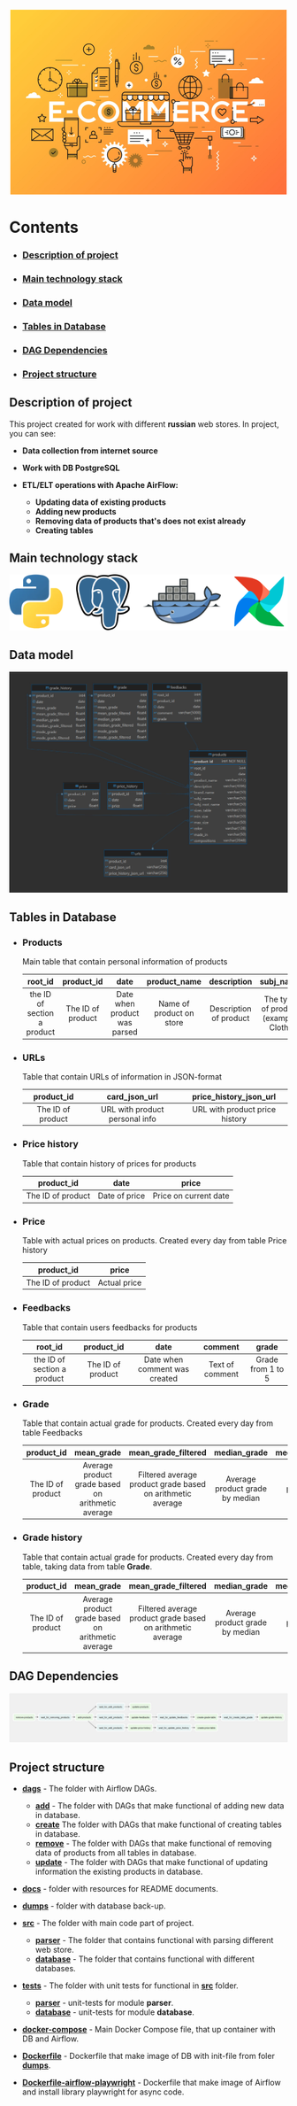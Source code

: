 <p align="center">
  <img src=docs/pictures/main.png alt="Main_picture">
</p>

# Contents

- ### [**Description of project**](#description-of-project)
- ### [**Main technology stack**](#main-technology-stack)
- ### [**Data model**](#data-model)
- ### [**Tables in Database**](#tables-in-database)
- ### [**DAG Dependencies**](#dag-dependencies)
- ### [**Project structure**](#project-structure)

## Description of project

This project created for work with different **russian** web stores. In project, you can see:

* **Data collection from internet source**


* **Work with DB PostgreSQL**


* **ETL/ELT operations with Apache AirFlow:**
    * **Updating data of existing products**
    * **Adding new products**
    * **Removing data of products that's does not exist already**
    * **Creating tables**

## Main technology stack

<p align="center">
  <img src=docs/pictures/main_tech_stack.png alt="main_tech_stack">
</p>

## Data model

<p align="center">
  <img src=docs/pictures/data_model.png alt="data_model">
</p>

## Tables in Database

* ### Products
  Main table that contain personal information of products

  |           root_id           |    product_id     |             date             |       product_name       |      description       |              subj_name               |             subj_root_name              |      brand_name       |      size_table      |           min_size           |           max_size           |          color          |            made_in             |      compositions       |
    |:---------------------------:|:-----------------:|:----------------------------:|:------------------------:|:----------------------:|:------------------------------------:|:---------------------------------------:|:---------------------:|:--------------------:|:----------------------------:|:----------------------------:|:-----------------------:|:------------------------------:|:-----------------------:|
  | the ID of section a product | The ID of product | Date when product was parsed | Name of product on store | Description of product | The type of product (example: Cloth) | The subtype of product (example: Pants) | Name of product brand | All sizes of product | Minimal size from size table | Maximum size from size_table | Color that have product | Country where product was made | Compositions of product |

* ### URLs
  Table that contain URLs of information in JSON-format

  |    product_id     |         card_json_url          |     price_history_json_url     |
    |:-----------------:|:------------------------------:|:------------------------------:|
  | The ID of product | URL with product personal info | URL with product price history |

* ### Price history
  Table that contain history of prices for products

  |    product_id     |     date      |         price         |
    |:-----------------:|:-------------:|:---------------------:|
  | The ID of product | Date of price | Price on current date |

* ### Price
  Table with actual prices on products. Created every day from table Price history

  |    product_id     |    price     |
    |:-----------------:|:------------:|
  | The ID of product | Actual price |

* ### Feedbacks
  Table that contain users feedbacks for products

  |           root_id           |    product_id     |             date              |     comment     |       grade       |
    |:---------------------------:|:-----------------:|:-----------------------------:|:---------------:|:-----------------:|
  | the ID of section a product | The ID of product | Date when comment was created | Text of comment | Grade from 1 to 5 |

* ### Grade
  Table that contain actual grade for products. Created every day from table Feedbacks

  |    product_id     |                    mean_grade                     |                    mean_grade_filtered                     |          median_grade           |          median_grade_filtered           |          mode_grade           |          mode_grade_filtered           |
    |:-----------------:|:-------------------------------------------------:|:----------------------------------------------------------:|:-------------------------------:|:----------------------------------------:|:-----------------------------:|:--------------------------------------:|
  | The ID of product | Average product grade based on arithmetic average | Filtered average product grade based on arithmetic average | Average product grade by median | Filtered average product grade by median | Average product grade by mode | Filtered average product grade by mode |

* ### Grade history
  Table that contain actual grade for products. Created every day from table, taking data from table **Grade**.

  |    product_id     |                    mean_grade                     |                    mean_grade_filtered                     |          median_grade           |          median_grade_filtered           |          mode_grade           |          mode_grade_filtered           |
    |:-----------------:|:-------------------------------------------------:|:----------------------------------------------------------:|:-------------------------------:|:----------------------------------------:|:-----------------------------:|:--------------------------------------:|
  | The ID of product | Average product grade based on arithmetic average | Filtered average product grade based on arithmetic average | Average product grade by median | Filtered average product grade by median | Average product grade by mode | Filtered average product grade by mode |

## DAG Dependencies

<p align="center">
  <img src=docs/pictures/dag_depends.png alt="dag_depends">
</p>

## Project structure

* [**dags**](dags) - The folder with Airflow DAGs.
    * [**add**](dags/add) - The folder with DAGs that make functional of adding new data in database.
    * [**create**](dags/create) The folder with DAGs that make functional of creating tables in database.
    * [**remove**](dags/remove) - The folder with DAGs that make functional of removing data of products from all tables
      in database.
    * [**update**](dags/update) - The folder with DAGs that make functional of updating information the existing
      products in database.


* [**docs**](docs) - folder with resources for README documents.


* [**dumps**](dumps) - folder with database back-up.


* [**src**](src) - The folder with main code part of project.
    * [**parser**](src/parser) - The folder that contains functional with parsing different web store.
    * [**database**](src/database) - The folder that contains functional with different databases.


* [**tests**](tests) - The folder with unit tests for functional in [**src**](src) folder.
    * [**parser**](tests/parser) - unit-tests for module **parser**.
    * [**database**](tests/database) - unit-tests for module **database**.


* [**docker-compose**](docker-compose.yaml) - Main Docker Compose file, that up container with DB and Airflow.


* [**Dockerfile**](Dockerfile) - Dockerfile that make image of DB with init-file from foler [**dumps**](dumps).


* [**Dockerfile-airflow-playwright**](Dockerfile-airflow-playwright) - Dockerfile that make image of Airflow and install
  library playwright for async code.